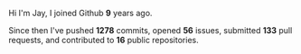Hi I'm Jay, I joined Github **9** years ago.

Since then I've pushed **1278** commits, opened **56** issues, submitted **133** pull requests, and contributed to **16** public repositories.
